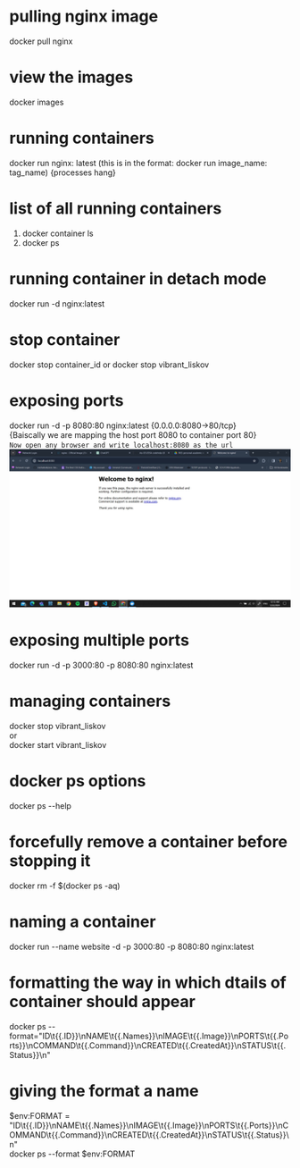# pulling nginx image

docker pull nginx

# view the images

docker images

# running containers

docker run nginx: latest (this is in the format: docker run image_name: tag_name) {processes hang}

# list of all running containers

1. docker container ls
2. docker ps

# running container in detach mode

docker run -d nginx:latest

# stop container

docker stop container_id
or
docker stop vibrant_liskov

# exposing ports

docker run -d -p 8080:80 nginx:latest
{0.0.0.0:8080->80/tcp} <br/>{Baiscally we are mapping the host port 8080 to container port 80}<br/>
`Now open any browser and write localhost:8080 as the url`<br/>
![Broswer Screenshot localost:8080](image.png)

# exposing multiple ports

docker run -d -p 3000:80 -p 8080:80 nginx:latest

# managing containers

docker stop vibrant_liskov
<br/> or <br/>
docker start vibrant_liskov

# docker ps options

docker ps --help

# forcefully remove a container before stopping it

docker rm -f $(docker ps -aq)

# naming a container

docker run --name website -d -p 3000:80 -p 8080:80 nginx:latest

# formatting the way in which dtails of container should appear

docker ps --format="ID\t{{.ID}}\nNAME\t{{.Names}}\nIMAGE\t{{.Image}}\nPORTS\t{{.Ports}}\nCOMMAND\t{{.Command}}\nCREATED\t{{.CreatedAt}}\nSTATUS\t{{.Status}}\n"

# giving the format a name

$env:FORMAT = "ID\t{{.ID}}\nNAME\t{{.Names}}\nIMAGE\t{{.Image}}\nPORTS\t{{.Ports}}\nCOMMAND\t{{.Command}}\nCREATED\t{{.CreatedAt}}\nSTATUS\t{{.Status}}\n"
<br/>
docker ps --format $env:FORMAT
